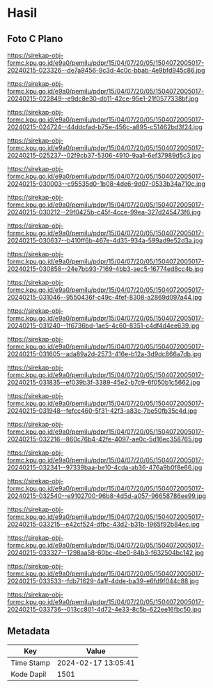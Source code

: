 # Hasil

## Foto C Plano

https://sirekap-obj-formc.kpu.go.id/e9a0/pemilu/pdpr/15/04/07/20/05/1504072005017-20240215-023326--de7a9456-9c3d-4c0c-bbab-4e9bfd945c86.jpg

https://sirekap-obj-formc.kpu.go.id/e9a0/pemilu/pdpr/15/04/07/20/05/1504072005017-20240215-022849--e9dc8e30-db11-42ce-95e1-21f0577338bf.jpg

https://sirekap-obj-formc.kpu.go.id/e9a0/pemilu/pdpr/15/04/07/20/05/1504072005017-20240215-024724--44ddcfad-b75e-456c-a895-c51462bd3f24.jpg

https://sirekap-obj-formc.kpu.go.id/e9a0/pemilu/pdpr/15/04/07/20/05/1504072005017-20240215-025237--02f9cb37-5306-4910-9aa1-6ef37989d5c3.jpg

https://sirekap-obj-formc.kpu.go.id/e9a0/pemilu/pdpr/15/04/07/20/05/1504072005017-20240215-030003--c95535d0-1b08-4de6-9d07-0533b34a710c.jpg

https://sirekap-obj-formc.kpu.go.id/e9a0/pemilu/pdpr/15/04/07/20/05/1504072005017-20240215-030212--29f0425b-c45f-4cce-99ea-327d245473f6.jpg

https://sirekap-obj-formc.kpu.go.id/e9a0/pemilu/pdpr/15/04/07/20/05/1504072005017-20240215-030637--b410ff6b-467e-4d35-934a-599ad9e52d3a.jpg

https://sirekap-obj-formc.kpu.go.id/e9a0/pemilu/pdpr/15/04/07/20/05/1504072005017-20240215-030858--24e7bb93-7169-4bb3-aec5-16774ed8cc4b.jpg

https://sirekap-obj-formc.kpu.go.id/e9a0/pemilu/pdpr/15/04/07/20/05/1504072005017-20240215-031046--9550436f-c49c-4fef-8308-a2869d097a44.jpg

https://sirekap-obj-formc.kpu.go.id/e9a0/pemilu/pdpr/15/04/07/20/05/1504072005017-20240215-031240--1f6736bd-1ae5-4c60-8351-c4df4d4ee639.jpg

https://sirekap-obj-formc.kpu.go.id/e9a0/pemilu/pdpr/15/04/07/20/05/1504072005017-20240215-031605--ada89a2d-2573-416e-b12a-3d9dc866a7db.jpg

https://sirekap-obj-formc.kpu.go.id/e9a0/pemilu/pdpr/15/04/07/20/05/1504072005017-20240215-031835--ef039b3f-3389-45e2-b7c9-6f050b1c5662.jpg

https://sirekap-obj-formc.kpu.go.id/e9a0/pemilu/pdpr/15/04/07/20/05/1504072005017-20240215-031948--fefcc460-5f31-42f3-a83c-7be50fb35c4d.jpg

https://sirekap-obj-formc.kpu.go.id/e9a0/pemilu/pdpr/15/04/07/20/05/1504072005017-20240215-032216--860c76b4-42fe-4097-ae0c-5d16ec358765.jpg

https://sirekap-obj-formc.kpu.go.id/e9a0/pemilu/pdpr/15/04/07/20/05/1504072005017-20240215-032341--97339baa-be10-4cda-ab36-476a9b0f8e66.jpg

https://sirekap-obj-formc.kpu.go.id/e9a0/pemilu/pdpr/15/04/07/20/05/1504072005017-20240215-032540--e9102700-96b8-4d5d-a057-96658786ee99.jpg

https://sirekap-obj-formc.kpu.go.id/e9a0/pemilu/pdpr/15/04/07/20/05/1504072005017-20240215-033215--e42cf524-dfbc-43d2-b31b-1965f92b84ec.jpg

https://sirekap-obj-formc.kpu.go.id/e9a0/pemilu/pdpr/15/04/07/20/05/1504072005017-20240215-033327--1298aa58-60bc-4be0-84b3-f632504bc142.jpg

https://sirekap-obj-formc.kpu.go.id/e9a0/pemilu/pdpr/15/04/07/20/05/1504072005017-20240215-033533--fdb71629-4a1f-4dde-ba39-e6fd9f044c88.jpg

https://sirekap-obj-formc.kpu.go.id/e9a0/pemilu/pdpr/15/04/07/20/05/1504072005017-20240215-033736--013cc801-4d72-4e33-8c5b-622ee16fbc50.jpg


## Metadata

| Key        | Value               |
| ---------- | ------------------- |
| Time Stamp | 2024-02-17 13:05:41 |
| Kode Dapil | 1501                |



